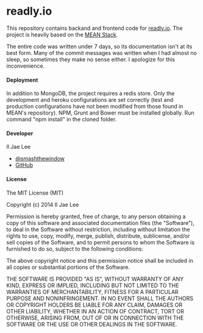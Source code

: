 readly.io
======

This repository contains backand and frontend code for [readly.io](http://readly.io).
The project is heavily based on the [MEAN Stack](http://mean.io).

The entire code was written under 7 days, so its documentation isn't at its best form.
Many of the commit messages was written when I had almost no sleep, so sometimes they make no sense either.
I apologize for this inconvenience.

#### Deployment
In addition to MongoDB, the project requires a redis store.
Only the development and heroku configurations are set correctly (test and production configurations have not been modified from those found in MEAN's repository).
NPM, Grunt and Bower must be installed globally.
Run command "npm install" in the cloned folder.

#### Developer
Il Jae Lee
* [@smashthewindow](https://twitter.com/smashthewindow)
* [GitHub](https://github.com/smashthewindow)


#### License
The MIT License (MIT)

Copyright (c) 2014 Il Jae Lee

Permission is hereby granted, free of charge, to any person obtaining a copy
of this software and associated documentation files (the "Software"), to deal
in the Software without restriction, including without limitation the rights
to use, copy, modify, merge, publish, distribute, sublicense, and/or sell
copies of the Software, and to permit persons to whom the Software is
furnished to do so, subject to the following conditions:

The above copyright notice and this permission notice shall be included in all
copies or substantial portions of the Software.

THE SOFTWARE IS PROVIDED "AS IS", WITHOUT WARRANTY OF ANY KIND, EXPRESS OR
IMPLIED, INCLUDING BUT NOT LIMITED TO THE WARRANTIES OF MERCHANTABILITY,
FITNESS FOR A PARTICULAR PURPOSE AND NONINFRINGEMENT. IN NO EVENT SHALL THE
AUTHORS OR COPYRIGHT HOLDERS BE LIABLE FOR ANY CLAIM, DAMAGES OR OTHER
LIABILITY, WHETHER IN AN ACTION OF CONTRACT, TORT OR OTHERWISE, ARISING FROM,
OUT OF OR IN CONNECTION WITH THE SOFTWARE OR THE USE OR OTHER DEALINGS IN THE
SOFTWARE.